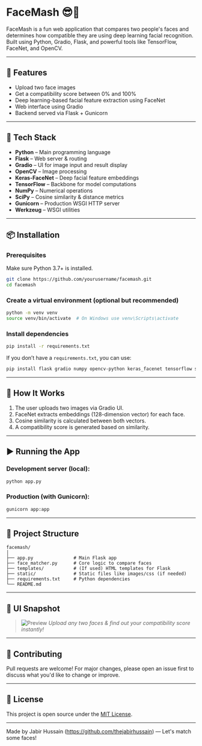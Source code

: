 # FaceMash 😎💖

FaceMash is a fun web application that compares two people's faces and determines how compatible they are using deep learning facial recognition. Built using Python, Gradio, Flask, and powerful tools like TensorFlow, FaceNet, and OpenCV.

---

## 🚀 Features

* Upload two face images
* Get a compatibility score between 0% and 100%
* Deep learning-based facial feature extraction using FaceNet
* Web interface using Gradio
* Backend served via Flask + Gunicorn

---

## 🧠 Tech Stack

* **Python** – Main programming language
* **Flask** – Web server & routing
* **Gradio** – UI for image input and result display
* **OpenCV** – Image processing
* **Keras-FaceNet** – Deep facial feature embeddings
* **TensorFlow** – Backbone for model computations
* **NumPy** – Numerical operations
* **SciPy** – Cosine similarity & distance metrics
* **Gunicorn** – Production WSGI HTTP server
* **Werkzeug** – WSGI utilities

---

## 📦 Installation

### Prerequisites

Make sure Python 3.7+ is installed.

```bash
git clone https://github.com/yourusername/facemash.git
cd facemash
```

### Create a virtual environment (optional but recommended)

```bash
python -m venv venv
source venv/bin/activate  # On Windows use venv\Scripts\activate
```

### Install dependencies

```bash
pip install -r requirements.txt
```

If you don’t have a `requirements.txt`, you can use:

```bash
pip install flask gradio numpy opencv-python keras_facenet tensorflow scipy gunicorn werkzeug
```

---

## 🧪 How It Works

1. The user uploads two images via Gradio UI.
2. FaceNet extracts embeddings (128-dimension vector) for each face.
3. Cosine similarity is calculated between both vectors.
4. A compatibility score is generated based on similarity.

---

## ▶️ Running the App

### Development server (local):

```bash
python app.py
```

### Production (with Gunicorn):

```bash
gunicorn app:app
```

---

## 📁 Project Structure

```
facemash/
│
├── app.py               # Main Flask app
├── face_matcher.py      # Core logic to compare faces
├── templates/           # (If used) HTML templates for Flask
├── static/              # Static files like images/css (if needed)
├── requirements.txt     # Python dependencies
└── README.md
```

---

## 📸 UI Snapshot

> ![Preview](preview.png)
> *Upload any two faces & find out your compatibility score instantly!*

---

## 🙌 Contributing

Pull requests are welcome! For major changes, please open an issue first to discuss what you'd like to change or improve.

---

## 📄 License

This project is open source under the [MIT License](LICENSE).

---


Made by Jabir Hussain (https://github.com/thejabirhussain) — Let's match some faces!
